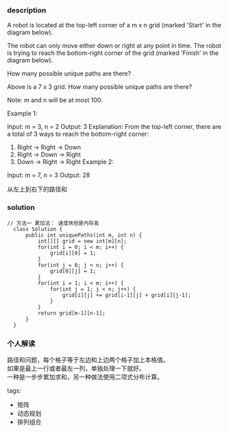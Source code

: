 ### description  
  A robot is located at the top-left corner of a m x n grid (marked 'Start' in the diagram below).
  
  The robot can only move either down or right at any point in time. The robot is trying to reach the bottom-right corner of the grid (marked 'Finish' in the diagram below).
  
  How many possible unique paths are there?
  
  
  Above is a 7 x 3 grid. How many possible unique paths are there?
  
  Note: m and n will be at most 100.
  
  Example 1:
  
  Input: m = 3, n = 2
  Output: 3
  Explanation:
  From the top-left corner, there are a total of 3 ways to reach the bottom-right corner:
  1. Right -> Right -> Down
  2. Right -> Down -> Right
  3. Down -> Right -> Right
  Example 2:
  
  Input: m = 7, n = 3
  Output: 28
  
  从左上到右下的路径和
### solution  
```  
// 方法一 累加法： 速度快但是内存高
  class Solution {
      public int uniquePaths(int m, int n) {
          int[][] grid = new int[m][n];
          for(int i = 0; i < m; i++) {
              grid[i][0] = 1;
          }
          for(int j = 0; j < n; j++) {
              grid[0][j] = 1;
          }
          for(int i = 1; i < m; i++) {
              for(int j = 1; j < n; j++) {
                  grid[i][j] += grid[i-1][j] + grid[i][j-1];
              }
          }
          return grid[m-1][n-1];
      }
  }
```  
  
### 个人解读  
  路径和问题，每个格子等于左边和上边两个格子加上本格值。  
  如果是最上一行或者最左一列，单独处理一下就好。  
  一种是一步步累加求和，另一种做法使用二项式分布计算。
  
tags:  
  -  矩阵
  -  动态规划
  -  排列组合
